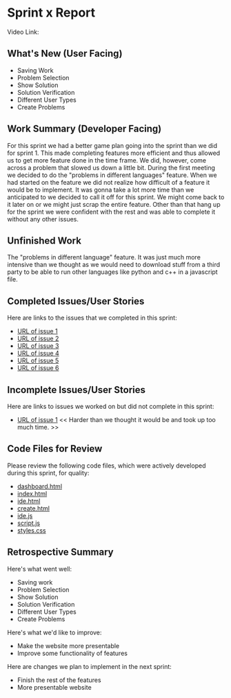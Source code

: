 # Sprint x Report 
Video Link: 
## What's New (User Facing)
 * Saving Work
 * Problem Selection
 * Show Solution
 * Solution Verification
 * Different User Types
 * Create Problems

## Work Summary (Developer Facing)
For this sprint we had a better game plan going into the sprint than we did for sprint 1. This made completing features more efficient and thus allowed us to get more feature done in the time frame. We did, however, come across a problem that slowed us down a little bit. During the first meeting we decided to do the "problems in different languages" feature. When we had started on the feature we did not realize how difficult of a feature it would be to implement. It was gonna take a lot more time than we anticipated to we decided to call it off for this sprint. We might come back to it later on or we might just scrap the entire feature. Other than that hang up for the sprint we were confident with the rest and was able to complete it without any other issues. 

## Unfinished Work
The "problems in different language" feature. It was just much more intensive than we thought as we would need to download stuff from a third party to be able to run other languages like python and c++ in a javascript file. 

## Completed Issues/User Stories
Here are links to the issues that we completed in this sprint:

 * [URL of issue 1](https://github.com/jdpickett/322_group_project/issues/2)
 * [URL of issue 2](https://github.com/jdpickett/322_group_project/issues/4)
 * [URL of issue 3](https://github.com/jdpickett/322_group_project/issues/6)
 * [URL of issue 4](https://github.com/jdpickett/322_group_project/issues/10)
 * [URL of issue 5](https://github.com/jdpickett/322_group_project/issues/14)
 * [URL of issue 6](https://github.com/jdpickett/322_group_project/issues/15)
 
 ## Incomplete Issues/User Stories
 Here are links to issues we worked on but did not complete in this sprint:
 
 * [URL of issue 1](https://github.com/jdpickett/322_group_project/issues/11) << Harder than we thought it would be and took up too much time. >>

## Code Files for Review
Please review the following code files, which were actively developed during this sprint, for quality:
 * [dashboard.html](https://github.com/jdpickett/322_group_project/blob/main/code/dashboard.html)
 * [index.html](https://github.com/jdpickett/322_group_project/blob/main/code/index.html)
 * [ide.html](https://github.com/jdpickett/322_group_project/blob/main/code/ide.html)
 * [create.html](https://github.com/jdpickett/322_group_project/blob/main/code/create.html)
 * [ide.js](https://github.com/jdpickett/322_group_project/blob/main/code/ide.js)
 * [script.js](https://github.com/jdpickett/322_group_project/blob/main/code/script.js)
 * [styles.css](https://github.com/jdpickett/322_group_project/blob/main/code/styles.css)
 
## Retrospective Summary
Here's what went well:
  * Saving work
  * Problem Selection
  * Show Solution
  * Solution Verification
  * Different User Types
  * Create Problems
 
Here's what we'd like to improve:
   * Make the website more presentable
   * Improve some functionality of features
  
Here are changes we plan to implement in the next sprint:
   * Finish the rest of the features
   * More presentable website
